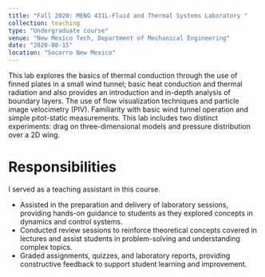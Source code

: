 ```yaml
---
title: "Fall 2020: MENG 431L-Fluid and Thermal Systems Laboratory "
collection: teaching
type: "Undergraduate course"
venue: "New Mexico Tech, Department of Mechanical Engineering"
date: "2020-08-15"
location: "Socorro New Mexico"
---
```



This lab explores the basics of thermal conduction through the use of finned plates in a small wind tunnel; basic heat conduction and thermal radiation and also provides an introduction and in-depth analysis of boundary layers. The use of flow visualization techniques and particle image velocimetry (PIV). Familiarity with basic wind tunnel operation and simple pitot-static measurements. This lab includes two distinct experiments: drag on three-dimensional models and pressure distribution over a 2D wing. 

Responsibilities
======
I served as a teaching assistant in this course.
* Assisted in the preparation and delivery of laboratory sessions, providing hands-on guidance to students as they explored concepts in dynamics and control systems.
* Conducted review sessions to reinforce theoretical concepts covered in lectures and assist students in problem-solving and understanding complex topics.
* Graded assignments, quizzes, and laboratory reports, providing constructive feedback to support student learning and improvement.
